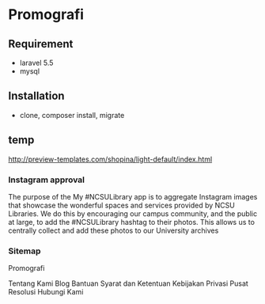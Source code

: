 # Promografi

## Requirement
- laravel 5.5
- mysql

## Installation
- clone, composer install, migrate


## temp
http://preview-templates.com/shopina/light-default/index.html

### Instagram approval
The purpose of the My #NCSULibrary app is to aggregate  Instagram images that showcase the wonderful spaces and services provided by NCSU Libraries. We do this by encouraging our campus community, and the public at large, to add the #NCSULibrary hashtag to their photos. This allows us to centrally collect and add these photos to our University archives


### Sitemap
Promografi

Tentang Kami
Blog
Bantuan
Syarat dan Ketentuan
Kebijakan Privasi
Pusat Resolusi
Hubungi Kami